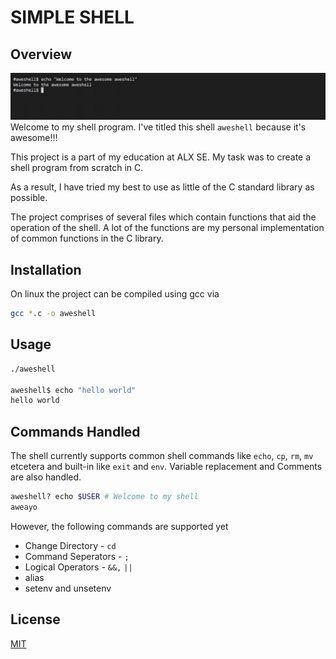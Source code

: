 # SIMPLE SHELL

## Overview

![cover](images/cover.png)
Welcome to my shell program. I've titled this shell `aweshell` because it's awesome!!!

This project is a part of my education at ALX SE. My task was to create a shell program
from scratch in C.

As a result, I have tried my best to use as little of the C standard library as possible.

The project comprises of several files which contain functions that aid the operation of the shell. A lot of the functions are my personal implementation of common functions in the C library.
## Installation

On linux the project can be compiled using gcc via

```bash
gcc *.c -o aweshell
```

## Usage

```bash
./aweshell

aweshell$ echo "hello world"
hello world
```

## Commands Handled

The shell currently supports common shell commands like
`echo`, `cp`, `rm`, `mv` etcetera and built-in like `exit` and `env`. Variable replacement and Comments are also handled.


```bash
aweshell? echo $USER # Welcome to my shell
aweayo
```

However, the following commands are supported yet

* Change Directory - `cd`
* Command Seperators - `;`
* Logical Operators - `&&,` `||`
* alias
* setenv and unsetenv



## License

[MIT](https://choosealicense.com/licenses/mit/)
